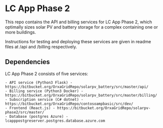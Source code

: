 # LC App Phase 2

This repo contains the API and billing services for LC App Phase 2, which optimally sizes solar PV and battery storage for a complex containing one or more buildings.

Instructions for testing and deploying these services are given in readme files at /api and /billing respectively.

## Dependencies

LC App Phase 2 consists of five services:

	- API service (Python3 Flask) - https://bitbucket.org/OrxaGridRepo/solarpv_battery/src/master/api/
    - Billing service (Python3 Docker) - https://bitbucket.org/OrxaGridRepo/solarpv_battery/src/master/billing/
    - Subscription service (C# dotnet) - https://bitbucket.org/OrxaGridRepo/contosoampbasic/src/dev/
    - Frontend (React.js) - https://bitbucket.org/OrxaGridRepo/solarpv-phase2/src/master/
    - Database (postgres Azure) - lcapppostgreserver.postgres.database.azure.com


